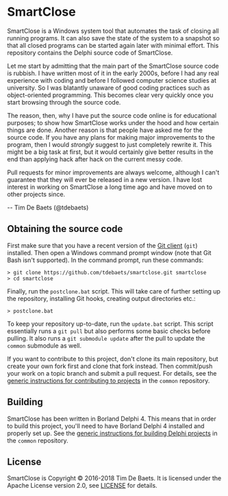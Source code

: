 SmartClose
==========

SmartClose is a Windows system tool that automates the task of closing all running programs. It can also save the state of the system to a snapshot so that all closed programs can be started again later with minimal effort. This repository contains the Delphi source code of SmartClose.

Let me start by admitting that the main part of the SmartClose source code is rubbish. I have written most of it in the early 2000s, before I had any real experience with coding and before I followed computer science studies at university. So I was blatantly unaware of good coding practices such as object-oriented programming. This becomes clear very quickly once you start browsing through the source code.

The reason, then, why I have put the source code online is for educational purposes; to show how SmartClose works under the hood and how certain things are done. Another reason is that people have asked me for the source code. If you have any plans for making major improvements to the program, then I would *strongly* suggest to just completely rewrite it. This might be a big task at first, but it would certainly give better results in the end than applying hack after hack on the current messy code.

Pull requests for minor improvements are always welcome, although I can't guarantee that they will ever be released in a new version. I have lost interest in working on SmartClose a long time ago and have moved on to other projects since.

-- Tim De Baets (@tdebaets)

Obtaining the source code
-------------------------

First make sure that you have a recent version of the [Git client](https://git-scm.com/) (`git`) installed. Then open a Windows command prompt window (note that Git Bash isn't supported). In the command prompt, run these commands:
```
> git clone https://github.com/tdebaets/smartclose.git smartclose
> cd smartclose
```

Finally, run the `postclone.bat` script. This will take care of further setting up the repository, installing Git hooks, creating output directories etc.:
```
> postclone.bat
```

To keep your repository up-to-date, run the `update.bat` script. This script essentially runs a `git pull` but also performs some basic checks before pulling. It also runs a `git submodule update` after the pull to update the `common` submodule as well.

If you want to contribute to this project, don't clone its main repository, but create your own fork first and clone that fork instead. Then commit/push your work on a topic branch and submit a pull request. For details, see the [generic instructions for contributing to projects](https://github.com/tdebaets/common/blob/master/CONTRIBUTING.md) in the `common` repository.

Building
--------

SmartClose has been written in Borland Delphi 4. This means that in order to build this project, you'll need to have Borland Delphi 4 installed and properly set up. See the [generic instructions for building Delphi projects](https://github.com/tdebaets/common/blob/master/Delphi/Building.md) in the `common` repository.

License
-------

SmartClose is Copyright © 2016-2018 Tim De Baets. It is licensed under the Apache License version 2.0, see [LICENSE](LICENSE) for details.
